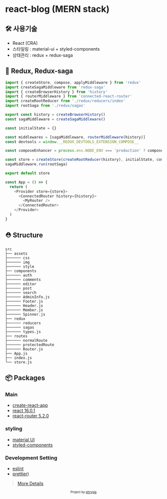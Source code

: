 # react-blog (MERN stack)

## 🛠 사용기술

- React (CRA)
- 스타일링 : material-ui + styled-components
- 상태관리 : redux + redux-saga

## 🔨 Redux, Redux-saga

```js
import { createStore, compose, applyMiddleware } from 'redux'
import createSagaMiddleware from 'redux-saga'
import { createBrowserHistory } from 'history'
import { routerMiddleware } from 'connected-react-router'
import createRootReducer from './redux/reducers/index'
import rootSaga from './redux/sagas'

export const history = createBrowserHistory()
const sagaMiddleware = createSagaMiddleware()

const initialState = {}

const middlewares = [sagaMiddleware, routerMiddleware(history)]
const devtools = window.__REDUX_DEVTOOLS_EXTENSION_COMPOSE__

const composeEnhancer = process.env.NODE_ENV === 'production' ? compose : devtools || compose

const store = createStore(createRootReducer(history), initialState, composeEnhancer(applyMiddleware(...middlewares)))
sagaMiddleware.run(rootSaga)

export default store

const App = () => {
  return (
    <Provider store={store}>
      <ConnectedRouter history={history}>
        <MyRouter />
      </ConnectedRouter>
    </Provider>
  )
}
```

## ⛑ Structure

```
src
├── assets
├────── css
├────── img
├────── style
├── components
├────── auth
├────── comments
├────── editor
├────── post
├────── search
├────── AdminInfo.js
├────── Footer.js
├────── Header.js
├────── Member.js
├────── Spinner.js
├── redux
├────── reducers
├────── sagas
├────── types.js
├── routes
├────── normalRoute
├────── protectedRoute
├────── Router.js
├── App.js
├── index.js
└── store.js
```

## 📦 Packages

### Main

- [create-react-app](https://github.com/facebook/create-react-app)
- [react 16.0.1](https://github.com/facebook/react)
- [react-router 5.2.0](https://github.com/remix-run/react-router)

### styling

- [material UI](https://github.com/mui-org/material-ui)
- [styled-components](https://github.com/styled-components/styled-components)

### Development Setting

- [eslint](https://github.com/eslint/eslint)
- [prettier](https://github.com/prettier/prettier))

> [More Details](./pacakge.json)

<div align="center">
<sub><sup>Project by <a href="https://github.com/phrygia">phrygia</a></sup></sub><small></small>
</div>
